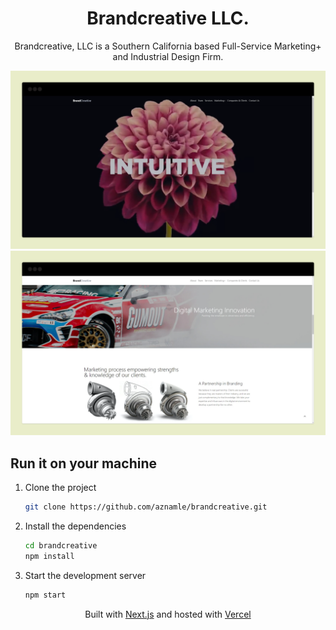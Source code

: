 <div align="center">
    <h1>Brandcreative LLC.</h1>
    <p>Brandcreative, LLC is a Southern California based Full-Service Marketing+ and Industrial Design Firm.</p>
</div>

![demo](./public/bc1.png)
![demo](./public/bc3.png)

## Run it on your machine

1. Clone the project

   ```sh
   git clone https://github.com/aznamle/brandcreative.git
   ```

1. Install the dependencies

   ```sh
   cd brandcreative
   npm install
   ```

3. Start the development server

   ```sh
   npm start
   ```

<div align="center">
    <p>
        Built with <a href="https://www.nextjs.org/" target="_blank">Next.js</a> and hosted with <a href="https://www.vercel.com/" target="_blank">Vercel</a>
    </p>
</div>